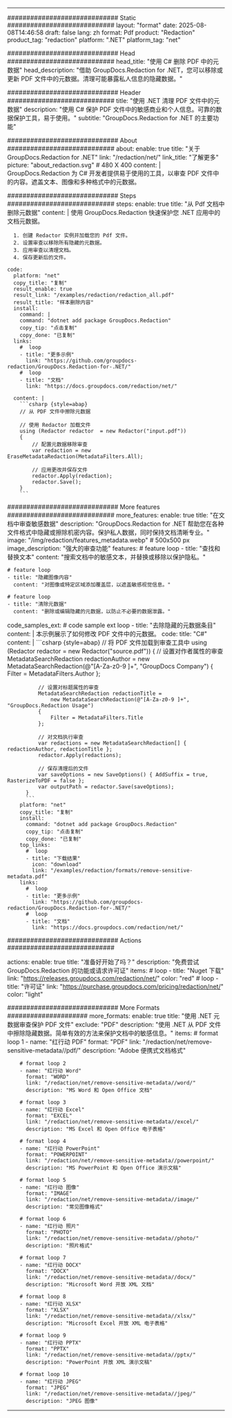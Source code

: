 
---
############################# Static ############################
layout: "format"
date:  2025-08-08T14:46:58
draft: false
lang: zh
format: Pdf
product: "Redaction"
product_tag: "redaction"
platform: ".NET"
platform_tag: "net"

############################# Head ############################
head_title: "使用 C# 删除 PDF 中的元数据"
head_description: "借助 GroupDocs.Redaction for .NET，您可以移除或更新 PDF 文件中的元数据。清理可能暴露私人信息的隐藏数据。"

############################# Header ############################
title: "使用 .NET 清理 PDF 文件中的元数据" 
description: "使用 C# 保护 PDF 文件中的敏感商业和个人信息。可靠的数据保护工具，易于使用。"
subtitle: "GroupDocs.Redaction for .NET 的主要功能" 

############################# About ############################
about:
    enable: true
    title: "关于 GroupDocs.Redaction for .NET"
    link: "/redaction/net/"
    link_title: "了解更多"
    picture: "about_redaction.svg" # 480 X 400
    content: |
       GroupDocs.Redaction 为 C# 开发者提供易于使用的工具，以审查 PDF 文件中的内容。遮盖文本、图像和多种格式中的元数据。

############################# Steps ############################
steps:
    enable: true
    title: "从 Pdf 文档中删除元数据"
    content: |
      使用 GroupDocs.Redaction 快速保护您 .NET 应用中的文档元数据。
      
      1. 创建 Redactor 实例并加载您的 Pdf 文件。
      2. 设置审查以移除所有隐藏的元数据。
      3. 应用审查以清理文档。
      4. 保存更新后的文件。
   
    code:
      platform: "net"
      copy_title: "复制"
      result_enable: true
      result_link: "/examples/redaction/redaction_all.pdf"
      result_title: "样本删除内容"
      install:
        command: |
        command: "dotnet add package GroupDocs.Redaction"
        copy_tip: "点击复制"
        copy_done: "已复制"
      links:
        #  loop
        - title: "更多示例"
          link: "https://github.com/groupdocs-redaction/GroupDocs.Redaction-for-.NET/"
        #  loop
        - title: "文档"
          link: "https://docs.groupdocs.com/redaction/net/"
          
      content: |
        ```csharp {style=abap}
        // 从 PDF 文件中擦除元数据

        // 使用 Redactor 加载文件
        using (Redactor redactor  = new Redactor("input.pdf"))
        {
            // 配置元数据移除审查
            var redaction = new EraseMetadataRedaction(MetadataFilters.All);
            
            // 应用更改并保存文件
            redactor.Apply(redaction);
            redactor.Save();
        }
        ```            


############################# More features ############################
more_features:
  enable: true
  title: "在文档中审查敏感数据"
  description: "GroupDocs.Redaction for .NET 帮助您在各种文件格式中隐藏或擦除机密内容。保护私人数据，同时保持文档清晰专业。"
  image: "/img/redaction/features_metadata.webp" # 500x500 px
  image_description: "强大的审查功能"
  features:
    # feature loop
    - title: "查找和替换文本"
      content: "搜索文档中的敏感文本，并替换或移除以保护隐私。"

    # feature loop
    - title: "隐藏图像内容"
      content: "对图像或特定区域添加覆盖层，以遮盖敏感视觉信息。"

    # feature loop
    - title: "清除元数据"
      content: "删除或编辑隐藏的元数据，以防止不必要的数据泄露。"
      
  code_samples_ext:
    # code sample ext loop
    - title: "去除隐藏的元数据条目"
      content: |
        本示例展示了如何修改 PDF 文件中的元数据。
      code:
        title: "C#"
        content: |
          ```csharp {style=abap}
          //  将 PDF 文件加载到审查工具中
          using (Redactor redactor  = new Redactor("source.pdf"))
          {
              // 设置对作者属性的审查
              MetadataSearchRedaction redactionAuthor = 
                  new MetadataSearchRedaction(@"[A-Za-z0-9 ]+", "GroupDocs Company")
              {
                  Filter = MetadataFilters.Author
              };

              // 设置对标题属性的审查
              MetadataSearchRedaction redactionTitle = 
                  new MetadataSearchRedaction(@"[A-Za-z0-9 ]+", "GroupDocs.Redaction Usage")
              {
                  Filter = MetadataFilters.Title
              };

              // 对文档执行审查
              var redactions = new MetadataSearchRedaction[] { redactionAuthor, redactionTitle };
              redactor.Apply(redactions);

              // 保存清理后的文件
              var saveOptions = new SaveOptions() { AddSuffix = true, RasterizeToPDF = false };
              var outputPath = redactor.Save(saveOptions);
          }
          ```
        platform: "net"
        copy_title: "复制"
        install:
          command: "dotnet add package GroupDocs.Redaction"
          copy_tip: "点击复制"
          copy_done: "已复制"
        top_links:
          #  loop
          - title: "下载结果"
            icon: "download"
            link: "/examples/redaction/formats/remove-sensitive-metadata.pdf"
        links:
          #  loop
          - title: "更多示例"
            link: "https://github.com/groupdocs-redaction/GroupDocs.Redaction-for-.NET/"
          #  loop
          - title: "文档"
            link: "https://docs.groupdocs.com/redaction/net/"


############################# Actions ############################

actions:
  enable: true
  title: "准备好开始了吗？"
  description: "免费尝试 GroupDocs.Redaction 的功能或请求许可证"
  items:
    #  loop
    - title: "Nuget 下载"
      link: "https://releases.groupdocs.com/redaction/net/"
      color: "red"
        #  loop
    - title: "许可证"
      link: "https://purchase.groupdocs.com/pricing/redaction/net/"
      color: "light"


############################# More Formats #####################
more_formats:
    enable: true
    title: "使用 .NET 元数据审查保护 PDF 文件"
    exclude: "PDF"
    description: "使用 .NET 从 PDF 文件中擦除隐藏数据。简单有效的方法来保护文档中的敏感信息。"
    items: 
        # format loop 1
        - name: "红行动 PDF"
          format: "PDF"
          link: "/redaction/net/remove-sensitive-metadata//pdf/"
          description: "Adobe 便携式文档格式"

        # format loop 2
        - name: "红行动 Word"
          format: "WORD"
          link: "/redaction/net/remove-sensitive-metadata//word/"
          description: "MS Word 和 Open Office 文档"
          
        # format loop 3
        - name: "红行动 Excel"
          format: "EXCEL"
          link: "/redaction/net/remove-sensitive-metadata//excel/"
          description: "MS Excel 和 Open Office 电子表格"

        # format loop 4
        - name: "红行动 PowerPoint"
          format: "POWERPOINT"
          link: "/redaction/net/remove-sensitive-metadata//powerpoint/"
          description: "MS PowerPoint 和 Open Office 演示文稿"

        # format loop 5
        - name: "红行动 图像"
          format: "IMAGE"
          link: "/redaction/net/remove-sensitive-metadata//image/"
          description: "常见图像格式"

        # format loop 6
        - name: "红行动 照片"
          format: "PHOTO"
          link: "/redaction/net/remove-sensitive-metadata//photo/"
          description: "照片格式"

        # format loop 7
        - name: "红行动 DOCX"
          format: "DOCX"
          link: "/redaction/net/remove-sensitive-metadata//docx/"
          description: "Microsoft Word 开放 XML 文档"
          
        # format loop 8
        - name: "红行动 XLSX"
          format: "XLSX"
          link: "/redaction/net/remove-sensitive-metadata//xlsx/"
          description: "Microsoft Excel 开放 XML 电子表格"
          
        # format loop 9
        - name: "红行动 PPTX"
          format: "PPTX"
          link: "/redaction/net/remove-sensitive-metadata//pptx/"
          description: "PowerPoint 开放 XML 演示文稿"

        # format loop 10
        - name: "红行动 JPEG"
          format: "JPEG"
          link: "/redaction/net/remove-sensitive-metadata//jpeg/"
          description: "JPEG 图像"


---